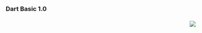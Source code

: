 <p>
<h3>
  Dart Basic 1.0  <h3 align='right'> <a>
    <img src="https://img.shields.io/badge/Dart-0175C2?style=for-the-badge&logo=dart&logoColor=white" />
  </a> </h3>
</h3>
 
</p>
